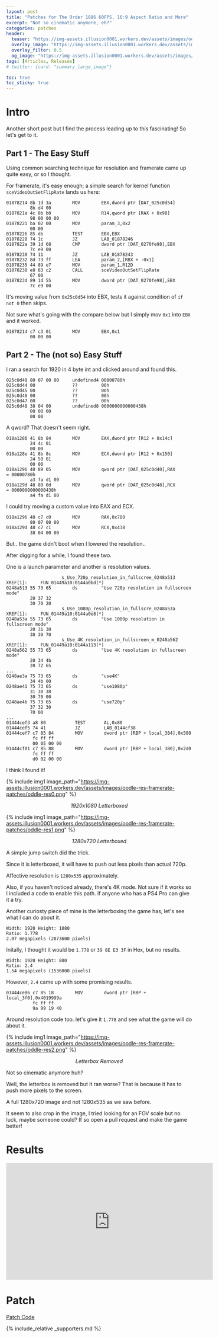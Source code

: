 ```yaml
---
layout: post
title: "Patches for The Order 1886 60FPS, 16:9 Aspect Ratio and More"
excerpt: "Not so cinematic anymore, eh?"
categories: patches
header:
  teaser: "https://img-assets.illusion0001.workers.dev/assets/images/oodle-res-framerate-patches/oddle-res-thumbnail-2.png"
  overlay_image: "https://img-assets.illusion0001.workers.dev/assets/images/oodle-res-framerate-patches/oddle-res-thumbnail-2.png"
  overlay_filter: 0.5
  og_image: "https://img-assets.illusion0001.workers.dev/assets/images/oodle-res-framerate-patches/oddle-res-thumbnail.png"
tags: [Articles, Releases]
# twitter: {card: "summary_large_image"}

toc: true
toc_sticky: true
---
```



# Intro

Another short post but I find the process leading up to this fascinating! So let's get to it. 

## Part 1 - The Easy Stuff

Using common searching technique for resolution and framerate came up quite easy, or so I thought.

For framerate, it's easy enough; a simple search for kernel function `sceVideoOutSetFlipRate` lands us here:

```
01878214 8b 1d 3a        MOV        EBX,dword ptr [DAT_025c0d54]
         8b d4 00
0187821a 4c 8b b0        MOV        R14,qword ptr [RAX + 0x98]
         98 00 00 00
01878221 ba 02 00        MOV        param_3,0x2
         00 00
01878226 85 db           TEST       EBX,EBX
01878228 74 1c           JZ         LAB_01878246
0187822a 39 1d 68        CMP        dword ptr [DAT_0270fe98],EBX
         7c e9 00
01878230 74 11           JZ         LAB_01878243
01878232 8d 73 ff        LEA        param_2,[RBX + -0x1]
01878235 44 89 e7        MOV        param_1,R12D
01878238 e8 83 c2        CALL       sceVideoOutSetFlipRate
         67 00
0187823d 89 1d 55        MOV        dword ptr [DAT_0270fe98],EBX
         7c e9 00
```

It's moving value from `0x25c0d54` into EBX, tests it against condition of `if not 0` then skips.

Not sure what's going with the compare below but I simply mov `0x1` into `EBX` and it worked.

```
01878214 c7 c3 01        MOV        EBX,0x1
         00 00 00
```

## Part 2 - The (not so) Easy Stuff

I ran a search for 1920 in 4 byte int and clicked around and found this.

```
025c0d40 80 07 00 00     undefined4 00000780h
025c0d44 00              ??         00h
025c0d45 00              ??         00h
025c0d46 00              ??         00h
025c0d47 00              ??         00h
025c0d48 38 04 00        undefined8 0000000000000438h
         00 00 00 
         00 00
```

A qword? That doesn't seem right.

```
018a1286 41 8b 84        MOV        EAX,dword ptr [R12 + 0x14c]
         24 4c 01 
         00 00
018a128e 41 8b 8c        MOV        ECX,dword ptr [R12 + 0x150]
         24 50 01 
         00 00
018a1296 48 89 05        MOV        qword ptr [DAT_025c0d40],RAX             = 00000780h
         a3 fa d1 00
018a129d 48 89 0d        MOV        qword ptr [DAT_025c0d48],RCX             = 0000000000000438h
         a4 fa d1 00
```

I could try moving a custom value into EAX and ECX.

```
018a1296 48 c7 c0        MOV        RAX,0x780
         80 07 00 00
018a129d 48 c7 c1        MOV        RCX,0x438
         38 04 00 00
```

But.. the game didn't boot when I lowered the resolution..

After digging for a while, I found these two.

One is a launch parameter and another is resolution values.

```
                     s_Use_720p_resolution_in_fullscree_0248a513     XREF[1]:     FUN_01449a10:0144a0bd(*)  
0248a513 55 73 65        ds         "Use 720p resolution in fullscreen mode"
         20 37 32 
         30 70 20 
                     s_Use_1080p_resolution_in_fullscre_0248a53a     XREF[1]:     FUN_01449a10:0144a0e8(*)  
0248a53a 55 73 65        ds         "Use 1080p resolution in fullscreen mode"
         20 31 30 
         38 30 70 
                     s_Use_4K_resolution_in_fullscreen_m_0248a562    XREF[1]:     FUN_01449a10:0144a113(*)  
0248a562 55 73 65        ds         "Use 4K resolution in fullscreen mode"
         20 34 4b 
         20 72 65 
...
0248ae3a 75 73 65        ds         "use4K"
         34 4b 00
0248ae41 75 73 65        ds         "use1080p"
         31 30 38 
         30 70 00
0248ae4b 75 73 65        ds         "use720p"
         37 32 30 
         70 00
...
01444cef3 a8 80           TEST       AL,0x80
01444cef5 74 41           JZ         LAB_0144cf38
01444cef7 c7 85 84        MOV        dword ptr [RBP + local_384],0x500
          fc ff ff 
          00 05 00 00
01444cf01 c7 85 88        MOV        dword ptr [RBP + local_380],0x2d0
          fc ff ff 
          d0 02 00 00
```

I think I found it!

{% include img1 image_path="https://img-assets.illusion0001.workers.dev/assets/images/oodle-res-framerate-patches/oddle-res0.png" %}

<div align=center>
<em>1920x1080 Letterboxed</em>
</div>

{% include img1 image_path="https://img-assets.illusion0001.workers.dev/assets/images/oodle-res-framerate-patches/oddle-res1.png" %}

<div align=center>
<em>1280x720 Letterboxed</em>
</div>

A simple jump switch did the trick.

Since it is letterboxed, it will have to push out less pixels than actual 720p.

Affective resolution is `1280x535` approximately.

Also, if you haven't noticed already, there's 4K mode. Not sure if it works so I included a code to enable this path. if anyone who has a PS4 Pro can give it a try.

Another curiosty piece of mine is the letterboxing the game has, let's see what I can do about it.

```
Width: 1920 Height: 1080
Ratio: 1.778
2.07 megapixels (2073600 pixels)
```

Initally, I thought it would be `1.778` or `39 8E E3 3F` in Hex, but no results.

```
Width: 1920 Height: 800
Ratio: 2.4
1.54 megapixels (1536000 pixels)
```

However, `2.4` came up with some promising results.

```
01444ce86 c7 85 18        MOV        dword ptr [RBP + local_3f0],0x4019999a
          fc ff ff 
          9a 99 19 40
```

Around resolution code too. let's give it `1.778` and see what the game will do about it.

{% include img1 image_path="https://img-assets.illusion0001.workers.dev/assets/images/oodle-res-framerate-patches/oddle-res2.png" %}

<div align=center>
<em>Letterbox Removed</em>
</div>

Not so cinematic anymore huh?

Well, the letterbox is removed but it ran worse? That is because it has to push more pixels to the screen.

A full 1280x720 image and not 1280x535 as we saw before.

It seem to also crop in the image, I tried looking for an FOV scale but no luck, maybe someone could? If so open a pull request and make the game better!

# Results

<div align="center" class="responsive-video-container">
<iframe width="560" height="315" src="https://www.youtube.com/embed/MRnD9XCb1tY" title="YouTube video player" frameborder="0" allow="accelerometer; autoplay; clipboard-write; encrypted-media; gyroscope; picture-in-picture" allowfullscreen></iframe>
</div>

# Patch

<a href="/_patch/TheOrder1886-Orbis" class="button" role="button"><i class='fas fa-download'></i> Patch Code</a>

{% include_relative _supporters.md %}
